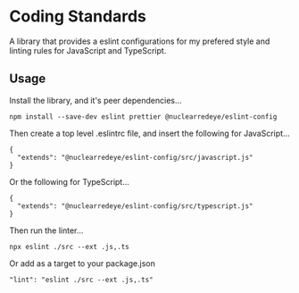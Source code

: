 # Coding Standards

A library that provides a eslint configurations for my prefered style and linting rules for JavaScript and TypeScript.

## Usage

Install the library, and it's peer dependencies...

```
npm install --save-dev eslint prettier @nuclearredeye/eslint-config
```

Then create a top level .eslintrc file, and insert the following for JavaScript...

```
{
  "extends": "@nuclearredeye/eslint-config/src/javascript.js"
}
```

Or the following for TypeScript...

```
{
  "extends": "@nuclearredeye/eslint-config/src/typescript.js"
}
```

Then run the linter...

```
npx eslint ./src --ext .js,.ts
```

Or add as a target to your package.json

```
"lint": "eslint ./src --ext .js,.ts"
```
